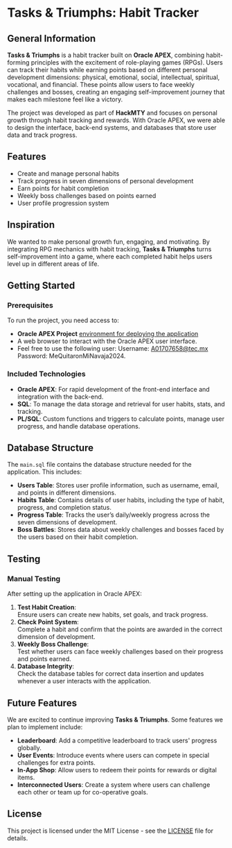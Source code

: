 # Tasks & Triumphs: Habit Tracker

## General Information
**Tasks & Triumphs** is a habit tracker built on **Oracle APEX**, combining habit-forming principles with the excitement of role-playing games (RPGs). Users can track their habits while earning points based on different personal development dimensions: physical, emotional, social, intellectual, spiritual, vocational, and financial. These points allow users to face weekly challenges and bosses, creating an engaging self-improvement journey that makes each milestone feel like a victory.

The project was developed as part of **HackMTY** and focuses on personal growth through habit tracking and rewards. With Oracle APEX, we were able to design the interface, back-end systems, and databases that store user data and track progress.

## Features
- Create and manage personal habits
- Track progress in seven dimensions of personal development
- Earn points for habit completion
- Weekly boss challenges based on points earned
- User profile progression system

## Inspiration
We wanted to make personal growth fun, engaging, and motivating. By integrating RPG mechanics with habit tracking, **Tasks & Triumphs** turns self-improvement into a game, where each completed habit helps users level up in different areas of life.

## Getting Started

### Prerequisites
To run the project, you need access to:
- **Oracle APEX Project** [environment for deploying the application](https://apex.oracle.com/pls/apex/r/clayws/habits-tracker/home?session=124943118781751)
- A web browser to interact with the Oracle APEX user interface.
- Feel free to use the following user:
Username: A01707658@tec.mx
Password: MeQuitaronMiNavaja2024.

### Included Technologies
- **Oracle APEX**: For rapid development of the front-end interface and integration with the back-end.
- **SQL**: To manage the data storage and retrieval for user habits, stats, and tracking.
- **PL/SQL**: Custom functions and triggers to calculate points, manage user progress, and handle database operations.

## Database Structure
The `main.sql` file contains the database structure needed for the application. This includes:

- **Users Table**: Stores user profile information, such as username, email, and points in different dimensions.
- **Habits Table**: Contains details of user habits, including the type of habit, progress, and completion status.
- **Progress Table**: Tracks the user’s daily/weekly progress across the seven dimensions of development.
- **Boss Battles**: Stores data about weekly challenges and bosses faced by the users based on their habit completion.

## Testing

### Manual Testing
After setting up the application in Oracle APEX:
1. **Test Habit Creation**:  
   Ensure users can create new habits, set goals, and track progress.
2. **Check Point System**:  
   Complete a habit and confirm that the points are awarded in the correct dimension of development.
3. **Weekly Boss Challenge**:  
   Test whether users can face weekly challenges based on their progress and points earned.
4. **Database Integrity**:  
   Check the database tables for correct data insertion and updates whenever a user interacts with the application.

## Future Features
We are excited to continue improving **Tasks & Triumphs**. Some features we plan to implement include:
- **Leaderboard**: Add a competitive leaderboard to track users' progress globally.
- **User Events**: Introduce events where users can compete in special challenges for extra points.
- **In-App Shop**: Allow users to redeem their points for rewards or digital items.
- **Interconnected Users**: Create a system where users can challenge each other or team up for co-operative goals.

## License
This project is licensed under the MIT License - see the [LICENSE](LICENSE) file for details.
